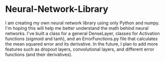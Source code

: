 # Neural-Network-Library

I am creating my own neural network library using only Python and numpy. I'm hoping this will help me better understand the math behind neural networks. I've built a class for a general DenseLayer, classes for Activation functions (sigmoid and tanh), and an ErrorFunctions.py file that calculates the mean squared error and its derivative. In the future, I plan to add more features such as dropout layers, convolutional layers, and different error functions (and their derivatives).
